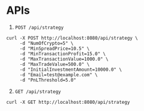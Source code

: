# APIs
1. ``` POST /api/strategy ```
```
curl -X POST http://localhost:8080/api/strategy \
     -d "NumOfCrypto=5" \
     -d "MinSpreadPrice=10.5" \
     -d "MinTransactionProfit=15.0" \
     -d "MaxTransactionValue=1000.0" \
     -d "MaxTradeValue=500.0" \
     -d "InitialInvestmentAmount=10000.0" \
     -d "Email=test@example.com" \
     -d "PnLThreshold=5.0"

```

2. ``` GET /api/strategy ```
```
curl -X GET http://localhost:8080/api/strategy
```